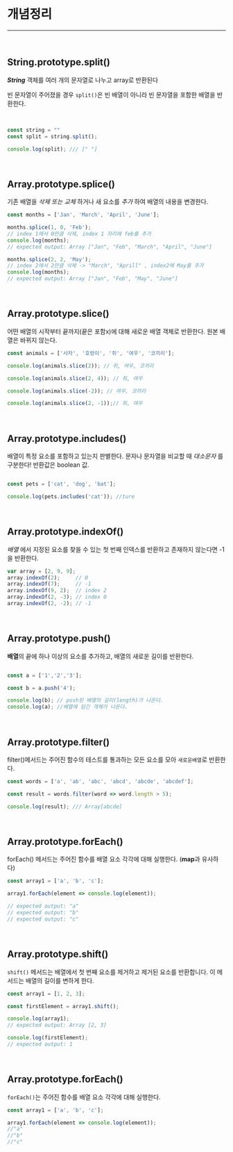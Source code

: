 # 개념정리

---
<br>

## String.prototype.split()

***String*** 객체를 여러 개의 문자열로 나누고 array로 반환된다

빈 문자열이 주어졌을 경우 ```split()```은 빈 배열이 아니라 빈 문자열을 포함한 배열을 반환한다. 

<br>

```jsx
const string = ""
const split = string.split();

console.log(split); /// [" "]
```

<br>

## Array.prototype.splice()

기존 배열을 *삭제 또는 교체* 하거나 새 요소를 *추가* 하여 배열의 내용을 변경한다.

```jsx
const months = ['Jan', 'March', 'April', 'June'];

months.splice(1, 0, 'Feb');
// index 1에서 0만큼 삭제, index 1 자리에 feb를 추가
console.log(months);
// expected output: Array ["Jan", "Feb", "March", "April", "June"]

months.splice(2, 2, 'May');
// index 2에서 2만큼 삭제 -> "March", "Aprill" , index2에 May를 추가
console.log(months);
// expected output: Array ["Jan", "Feb", "May", "June"]

```

<br>



## Array.prototype.slice()

어떤 배열의 시작부터 끝까지(끝은 포함x)에 대해 새로운 배열 객체로 반환한다. 원본 배열은 바뀌지 않는다.

```jsx
const animals = ['사자', '호랑이', '쥐', '여우', '코끼리'];

console.log(animals.slice(2)); // 쥐, 여우, 코끼리

console.log(animals.slice(2, 4)); // 쥐, 여우

console.log(animals.slice(-2)); // 여우, 코끼리

console.log(animals.slice(2, -1));// 쥐, 여우 

```

<br>


## Array.prototype.includes()

배열이 특정 요소를 포함하고 있는지 판별한다.
문자나 문자열을 비교할 때 *대소문자* 를 구분한다!
반환값은 boolean 값.

```jsx

const pets = ['cat', 'dog', 'bat'];

console.log(pets.includes('cat')); //ture
```

<br>


## Array.prototype.indexOf()

*배열* 에서 지정된 요소를 찾을 수 있는 첫 번째 인덱스를 반환하고 존재하지 않는다면 -1을 반환한다. 

```jsx
var array = [2, 9, 9];
array.indexOf(2);     // 0
array.indexOf(7);     // -1
array.indexOf(9, 2);  // index 2
array.indexOf(2, -3); // index 0
array.indexOf(2, -2); // -1 
```

<br>

## Array.prototype.push()

**배열**의 끝에 하나 이상의 요소를 추가하고, 배열의 새로운 길이를 반환한다.

```jsx

const a = ['1','2','3'];

const b = a.push('4');

console.log(b); // push된 배열의 길이(length)가 나온다.
console.log(a); //배열에 담긴 객체가 나온다.

```

<br>


## Array.prototype.filter()

filter()메서드는 주어진 함수의 테스트를 통과하는 모든 요소를 모아 `새로운배열`로 반환한다.

```jsx
const words = ['a', 'ab', 'abc', 'abcd', 'abcde', 'abcdef'];

const result = words.filter(word => word.length > 5);

console.log(result); /// Array[abcde]

```

<br>

## Array.prototype.forEach()

forEach() 메서드는 주어진 함수를 배열 요소 각각에 대해 실행한다.
(**map**과 유사하다)

```jsx
const array1 = ['a', 'b', 'c'];

array1.forEach(element => console.log(element));

// expected output: "a"
// expected output: "b"
// expected output: "c"
```

<br>


## Array.prototype.shift()

`shift()` 메서드는 배열에서 첫 번째 요소를 제거하고 제거된 요소를 반환합니다. 이 메서드는 배열의 길이를 변하게 한다.

```jsx
const array1 = [1, 2, 3];

const firstElement = array1.shift();

console.log(array1);
// expected output: Array [2, 3]

console.log(firstElement);
// expected output: 1
```

<br>

## Array.prototype.forEach()

`forEach()`는 주어진 함수를 배열 요소 각각에 대해 실행한다.

```jsx
const array1 = ['a', 'b', 'c'];

array1.forEach(element => console.log(element));
//"a"
//"b"
//"c"
```




